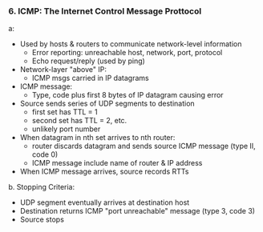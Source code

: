 ### 6. ICMP: The Internet Control Message Prottocol 
a:
* Used by hosts & routers to communicate network-level information
  * Error reporting: unreachable host, network, port, protocol
  * Echo request/reply (used by ping)
* Network-layer "above" IP: 
  * ICMP msgs carried in IP datagrams
* ICMP message:
  * Type, code plus first 8 bytes of IP datagram causing error
* Source sends series of UDP segments to destination
  * first set has TTL = 1
  * second set has TTL = 2, etc.
  * unlikely port number
* When datagram in nth set arrives to nth router:
  * router discards datagram and sends source ICMP message (type II, code 0)
  * ICMP message include name of router & IP address
* When ICMP message arrives, source records RTTs  

b. Stopping Criteria:
* UDP segment eventually arrives at destination host
* Destination returns ICMP "port unreachable" message (type 3, code 3)
* Source stops
